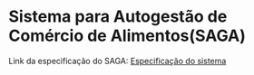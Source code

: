 # Sistema para Autogestão de Comércio de Alimentos(SAGA)

Link da especificação do SAGA:
[Especificação do sistema](https://docs.google.com/document/d/e/2PACX-1vQoIJ9uNoPVJQFZkfbJu04OSS0Fp467fa9NuRMgAOMy4jFVxkDl5z2LESdHWtb8rlhwPutyxXfnCS8W/pub)
